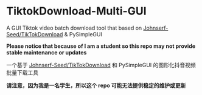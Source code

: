 # TiktokDownload-Multi-GUI

A GUI Tiktok video batch download tool that based on [Johnserf-Seed/TikTokDownload](https://github.com/Johnserf-Seed/TikTokDownload) & PySimpleGUI

**Please notice that because of I am a student so this repo may not provide stable maintenance or updates**

一个基于 [Johnserf-Seed/TikTokDownload](https://github.com/Johnserf-Seed/TikTokDownload) 和 PySimpleGUI 的图形化抖音视频批量下载工具

**请注意，因为我是一名学生，所以这个 repo 可能无法提供稳定的维护或更新**

